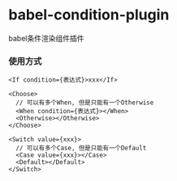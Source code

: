 # babel-condition-plugin
babel条件渲染组件插件

### 使用方式
```
<If condition={表达式}>xxx</If>

<Choose>
  // 可以有多个When, 但是只能有一个Otherwise
  <When condition={表达式}></When>
  <Otherwise></Otherwise>
</Choose>

<Switch value={xxx}>
  // 可以有多个Case, 但是只能有一个Default
  <Case value={xxx}></Case>
  <Default></Default>
</Switch>
```
